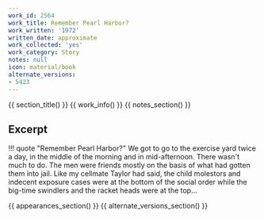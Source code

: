 ```yaml
---
work_id: 2564
work_title: Remember Pearl Harbor?
work_written: '1972'
written_date: approximate
work_collected: 'yes'
work_category: Story
notes: null
icon: material/book
alternate_versions:
- 5423
---
```


{{ section_title() }}
{{ work_info() }}
{{ notes_section() }}
## Excerpt
!!! quote "Remember Pearl Harbor?"
    We got to go to the exercise yard twice a day, in the middle of the morning and in mid-afternoon. There wasn't much to do. The men were friends mostly on the basis of what had gotten them into jail. Like my cellmate Taylor had said, the child molestors and indecent exposure cases were at the bottom of the social order while the big-time swindlers and the racket heads were at the top...

{{ appearances_section() }}
{{ alternate_versions_section() }}